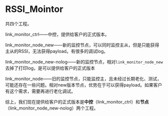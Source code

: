 # RSSI_Mointor
共四个工程。

link_monitor_ctrl——中控，提供给客户的正式版本。

link_monitor_node_new——新的监控节点，可以同时监控主从，但是只能获得主从的RSSI，无法获得payload。有很多的调试log。

link_monitor_node_new-nolog——新的监控节点，相对`link_monitor_node_new`去掉了打印log，是可以提供给客户的正式版本

link_monitor_node——旧的监控节点，只能监控主，且未经过长期老化、测试，可能还存在一些问题。相对new版本节点，优势在于可以获得payload。如果客户有这个需求，需要再进行老化调试。



综上，我们现在提供给客户的正式版本是**中控**（link_monitor_ctrl）和**节点**（link_monitor_node_new-nolog）两个工程。



